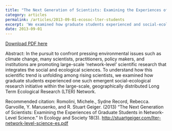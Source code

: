 ```yaml
---
title: "The Next Generation of Scientists: Examining the Experiences of Graduate Students in Network-Level Social-Ecological Science"
category: articles
permalink: /articles/2013-09-01-ecosoc-lter-students
excerpt: 'We examined how graduate students experienced and social-ecological research initiative within the large-scale, geographically distributed Long Term Ecological Research (LTER) Network.'
date: 2013-09-01
---
```


<a href='http://stuartgeiger.com/lter-network-level-science-es.pdf'>Download PDF here</a>

Abstract: In the pursuit to confront pressing environmental issues such as climate change, many scientists, practitioners, policy makers, and institutions are promoting large-scale ‘network-level’ scientific research that integrates the social and ecological sciences. To understand how this scientific trend is unfolding among rising scientists, we examined how graduate students experienced one such emergent social-ecological research initiative within the large-scale, geographically distributed Long Term Ecological Research (LTER) Network.

 Recommended citation: Romolini, Michele., Sydne Record, Rebecca. Garvoille, Y. Marusenko, and R. Stuart Geiger. (2013) “The Next Generation of Scientists: Examining the Experiences of Graduate Students in Network-Level Science.”  In Ecology and Society 18(3). http://stuartgeiger.com/lter-network-level-science-es.pdf